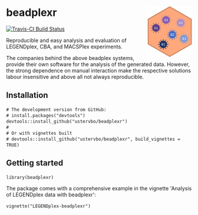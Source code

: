 # beadplexr <img src="man/figures/logo.png" width="120px" align="right" />

[![Travis-CI Build Status](https://travis-ci.org/ustervbo/beadplexr.svg?branch=master)](https://travis-ci.org/ustervbo/beadplexr)

Reproducible and easy analysis and evaluation of LEGENDplex, CBA, and MACSPlex experiments.

The companies behind the above beadplex systems, provide their own software for the analysis of the generated data. However, the strong dependence on manual interaction make the respective solutions labour insensitive and above all not always reproducible.

## Installation

``` 
# The development version from GitHub:
# install.packages("devtools")
devtools::install_github("ustervbo/beadplexr")
#
# Or with vignettes built
# devtools::install_github("ustervbo/beadplexr", build_vignettes = TRUE)
```

## Getting started

```
library(beadplexr)
```

The package comes with a comprehensive example in the vignette 'Analysis of LEGENDplex data with beadplexr':

```
vignette("LEGENDplex-beadplexr")
```
